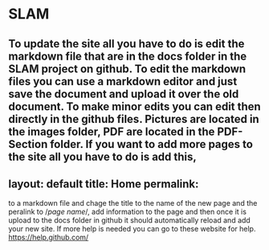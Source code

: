# SLAM

 To update the site all you have to do is edit the markdown file that are in the docs folder in the SLAM project on github. To edit the markdown files you can use a markdown editor and just save the document and upload it over the old document. To make minor edits you can edit then directly in the github files. Pictures are located in the images folder, PDF are located in the PDF-Section folder. If you want to add more pages to the site all you have to do is add this, 
 ---
layout: default
title: Home
permalink:
---
 to a markdown file and chage the title to the name of the new page and the peralink to /*page name*/, add information to the page and then once it is upload to the docs folder in github it should automatically reload and add your new site. If more help is needed you can go to these website for help.
 https://help.github.com/
 
